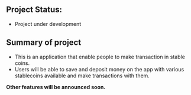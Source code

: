 ## Project Status: 
- Project under development

## Summary of project
- This is an application that enable people to make transaction in stable coins.
- Users will be able to save and deposit money on the app with various stablecoins available and make transactions with them.

**Other features will be announced soon.**

